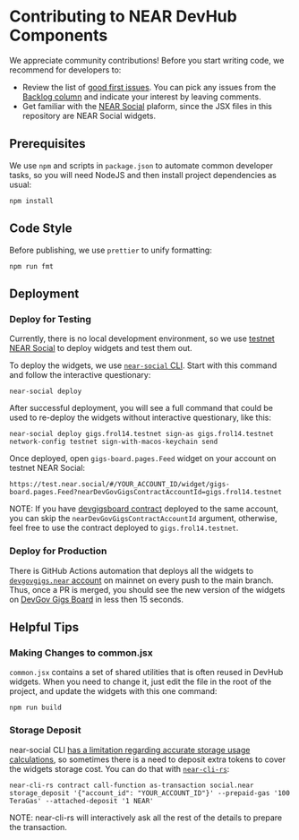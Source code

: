 # Contributing to NEAR DevHub Components

We appreciate community contributions! Before you start writing code, we recommend for developers to:

- Review the list of [good first issues](https://github.com/near/devgigsboard-widgets/contribute). You can pick any issues from the [Backlog column](https://github.com/orgs/near/projects/60) and indicate your interest by leaving comments.
- Get familiar with the [NEAR Social](https://thewiki.near.page/PastPresentAndFutureOfNearSocial) plaform, since the JSX files in this repository are NEAR Social widgets.

## Prerequisites

We use `npm` and scripts in `package.json` to automate common developer tasks, so you will need NodeJS and then install project dependencies as usual:

```shell
npm install
```

## Code Style

Before publishing, we use `prettier` to unify formatting:

```shell
npm run fmt
```

## Deployment

### Deploy for Testing

Currently, there is no local development environment, so we use [testnet NEAR Social](https://test.near.social) to deploy widgets and test them out.

To deploy the widgets, we use [`near-social` CLI](https://github.com/FroVolod/near-social). Start with this command and follow the interactive questionary:

```shell
near-social deploy
```

After successful deployment, you will see a full command that could be used to re-deploy the widgets without interactive questionary, like this:

```shell
near-social deploy gigs.frol14.testnet sign-as gigs.frol14.testnet network-config testnet sign-with-macos-keychain send
```

Once deployed, open `gigs-board.pages.Feed` widget on your account on testnet NEAR Social:

```shell
https://test.near.social/#/YOUR_ACCOUNT_ID/widget/gigs-board.pages.Feed?nearDevGovGigsContractAccountId=gigs.frol14.testnet
```

NOTE: If you have [devgigsboard contract](https://github.com/near/devgigsboard) deployed to the same account, you can skip the `nearDevGovGigsContractAccountId` argument, otherwise, feel free to use the contract deployed to `gigs.frol14.testnet`.

### Deploy for Production

There is GitHub Actions automation that deploys all the widgets to [`devgovgigs.near` account](https://near.social/#/mob.near/widget/MyPage?accountId=devgovgigs.near) on mainnet on every push to the main branch.
Thus, once a PR is merged, you should see the new version of the widgets on [DevGov Gigs Board](https://devgovgigs.near.social) in less then 15 seconds.

## Helpful Tips

### Making Changes to common.jsx

`common.jsx` contains a set of shared utilities that is often reused in DevHub widgets. When you need to change it, just edit the file in the root of the project, and update the widgets with this one command:

```shell
npm run build
```

### Storage Deposit

near-social CLI [has a limitation regarding accurate storage usage calculations](https://github.com/FroVolod/near-social/issues/18), so sometimes there is a need to deposit extra tokens to cover the widgets storage cost.
You can do that with [`near-cli-rs`](https://near.cli.rs):

```shell
near-cli-rs contract call-function as-transaction social.near storage_deposit '{"account_id": "YOUR_ACCOUNT_ID"}' --prepaid-gas '100 TeraGas' --attached-deposit '1 NEAR'
```

NOTE: near-cli-rs will interactively ask all the rest of the details to prepare the transaction.
